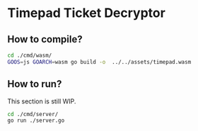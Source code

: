 # Timepad Ticket Decryptor

## How to compile?

```bash
cd ./cmd/wasm/
GOOS=js GOARCH=wasm go build -o  ../../assets/timepad.wasm
```

## How to run?

This section is still WIP.

```bash
cd ./cmd/server/
go run ./server.go

```